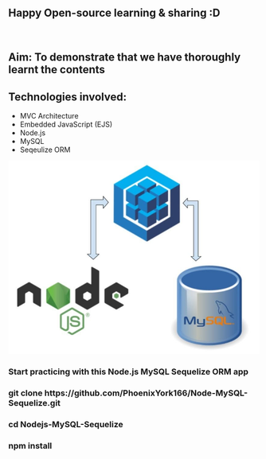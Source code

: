 <h2>Happy Open-source learning & sharing :D</h2>
<br>
<h2>Aim: To demonstrate that we have thoroughly learnt the contents</h2>
<h2>Technologies involved: </h2>
<ul>
    <li>MVC Architecture</li>
    <li>Embedded JavaScript (EJS)</li>
    <li>Node.js</li>
    <li>MySQL</li>
    <li>Seqeulize ORM</li>
</ul>
<img src="./images/node-mysql-sequelize-orm.jpg" />
<br>
<h3>Start practicing with this Node.js MySQL Sequelize ORM app</h3>
<h3>git clone https://github.com/PhoenixYork166/Node-MySQL-Sequelize.git</h3>
<h3>cd Nodejs-MySQL-Sequelize</h3>
<h3>npm install</h3>
